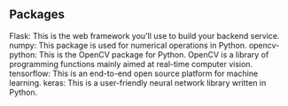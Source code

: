 ## Packages

Flask: This is the web framework you'll use to build your backend service.
numpy: This package is used for numerical operations in Python.
opencv-python: This is the OpenCV package for Python. OpenCV is a library of programming functions mainly aimed at real-time computer vision.
tensorflow: This is an end-to-end open source platform for machine learning.
keras: This is a user-friendly neural network library written in Python.